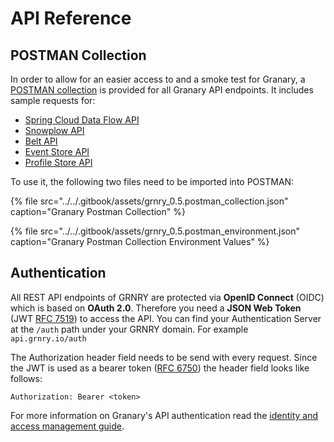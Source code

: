 # API Reference

## **POSTMAN Collection**

In order to allow for an easier access to and a smoke test for Granary, a [POSTMAN collection](https://learning.getpostman.com/docs/postman/collections/intro_to_collections/) is provided for all Granary API endpoints. It includes sample requests for:

* [Spring Cloud Data Flow API](../../learning-grnry-1/data-in/getting-started.md)
* [Snowplow API](snowplow-api-endpoints.md)
* [Belt API](belt-api.md)
* [Event Store API](event-store-api.md)
* [Profile Store API](profile-store-api.md)

To use it, the following two files need to be imported into POSTMAN:

{% file src="../../.gitbook/assets/grnry\_0.5.postman\_collection.json" caption="Granary Postman Collection" %}

{% file src="../../.gitbook/assets/grnry\_0.5.postman\_environment.json" caption="Granary Postman Collection Environment Values" %}

## **Authentication**

All REST API endpoints of GRNRY are protected via **OpenID Connect** \(OIDC\) which is based on **OAuth 2.0**. Therefore you need a **JSON Web Token** \(JWT [RFC 7519](https://tools.ietf.org/html/rfc7519)\) to access the API. You can find your Authentication Server at the `/auth` path under your GRNRY domain. For example `api.grnry.io/auth`

The Authorization header field needs to be send with every request. Since the JWT is used as a bearer token \([RFC 6750](https://tools.ietf.org/html/rfc6750)\) the header field looks like follows:

```text
Authorization: Bearer <token>
```

For more information on Granary's API authentication read the [identity and access management guide](../../operator-reference/identity-and-access-management/).

